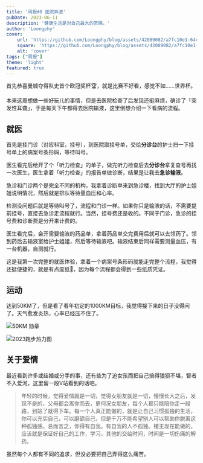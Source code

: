 ```yaml
---
title: '周报#8 医院奔波'
pubDate: 2023-06-11
description: '健康生活是对自己最大的赏赐。'
author: 'Loongphy'
cover:
    url: 'https://github.com/Loongphy/blog/assets/42089082/a7fc10e1-64c7-4f74-b8bb-9a98fba067e8'
    square: 'https://github.com/Loongphy/blog/assets/42089082/a7fc10e1-64c7-4f74-b8bb-9a98fba067e8'
    alt: 'cover'
tags: ["周报"] 
theme: 'light'
featured: true
---
```


首先恭喜曼城夺得队史首个欧冠奖杯🏆，就是比赛不好看，感觉不如……世界杯。

本来这周想做一些好玩儿的事情，但是去医院检查了后发现还挺麻烦，确诊了「突发性耳聋」，于是每天下午都得去医院输液，这里倒想介绍一下看病的流程。

## 就医

首先是挂门诊（对应科室，挂号），到医院取挂号单，交给**分诊台**的护士扫一下挂号单上的病案号条形码，等待叫号。

医生看完后给开了个「听力检查」的单子，做完听力检查后去**分诊台**拿复查号再找一次医生，医生拿着「听力检查」的报告单做诊断，结果是让我去**急诊输液**。

急诊和门诊两个是完全不同的机构，我拿着诊断单来到急诊楼，找到大厅的护士姐姐说明情况，然后就是排队等待量血压和心率。

检测没问题后就是等待叫号了，流程和门诊一样。如果你只是输液的话，不需要提前挂号，直接去急诊走流程就行。当然，挂号费还是收的。不同于门诊，急诊的挂号费和诊断费是分开来计费的。

医生看完后，会开需要输液的药品单，拿着药品单交完费用后就可以去领药了。领到药后去输液室给护士姐姐，然后等待输液吧。输液结束后同样需要测量血压，有一台机器，自测就行。

这是我第一次完整的就医体验，拿着一个病案号条形码就能走完整个流程，我觉得还挺便捷的，就是有点废纸🤣，因为每个流程都会得到一些纸质凭证。

## 运动

达到50KM了，但是看了看年初定的1000KM目标，我觉得接下来的日子没得闲了。天气愈发炎热，心率已经压不住了。

![50KM 勋章](https://github.com/Loongphy/blog/assets/42089082/c285601d-44fd-464e-b790-5182f5cf747c)

![2023跑步热力图](https://github.com/Loongphy/blog/assets/42089082/cb2ff7a8-782c-42d3-ac95-028e5c3fb490)

## 关于爱情

最近看到许多或结婚或分手的事，还有些为了追女孩而把自己搞得狼狈不堪，智者不入爱河，这里留一段V站看到的话吧。

> 年轻的时候，觉得爱情就是一切，觉得女朋友就是一切，慢慢长大之后，发现不是的，父母都会离你而去，更何况女朋友，每个人都只能陪你走一段路，到站了就得下车。每一个人真正能做的，就是让自己习惯孤独的生活，你可以充实自己，可以磨砺自己，但是千万不能希望别人可以帮助你脱离这种孤独感。总而言之，你得有自我。有自我的人不孤独。楼主现在能做的，应该就是保证好自己的工作，学习，其他的交给时间，时间是一切伤痛的解药。
>

虽然每个人都有不同的追求，但没必要把自己弄得这么痛苦。